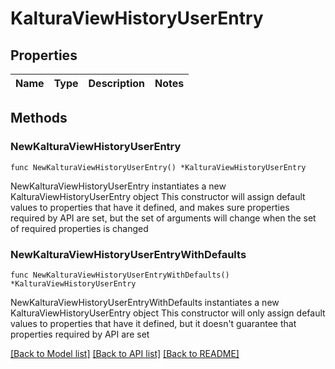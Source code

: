 # KalturaViewHistoryUserEntry

## Properties

Name | Type | Description | Notes
------------ | ------------- | ------------- | -------------

## Methods

### NewKalturaViewHistoryUserEntry

`func NewKalturaViewHistoryUserEntry() *KalturaViewHistoryUserEntry`

NewKalturaViewHistoryUserEntry instantiates a new KalturaViewHistoryUserEntry object
This constructor will assign default values to properties that have it defined,
and makes sure properties required by API are set, but the set of arguments
will change when the set of required properties is changed

### NewKalturaViewHistoryUserEntryWithDefaults

`func NewKalturaViewHistoryUserEntryWithDefaults() *KalturaViewHistoryUserEntry`

NewKalturaViewHistoryUserEntryWithDefaults instantiates a new KalturaViewHistoryUserEntry object
This constructor will only assign default values to properties that have it defined,
but it doesn't guarantee that properties required by API are set


[[Back to Model list]](../README.md#documentation-for-models) [[Back to API list]](../README.md#documentation-for-api-endpoints) [[Back to README]](../README.md)


